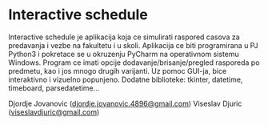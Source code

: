 # Interactive schedule

Interactive schedule je aplikacija koja ce simulirati raspored casova za predavanja i vezbe na fakultetu i u skoli. 
Aplikacija ce biti programirana u PJ Python3 i pokretace se u okruzenju PyCharm na operativnom sistemu Windows. 
Program ce imati opcije dodavanje/brisanje/pregled rasporeda po predmetu, kao i jos mnogo drugih varijanti. 
Uz pomoc GUI-ja, bice interaktivno i vizuelno popunjeno. Dodatne biblioteke: tkinter, datetime, timeboard, parsedatetime...

Djordje Jovanovic (djordje.jovanovic.4896@gmail.com)
Viseslav Djuric (viseslavdjuric@gmail.com)
